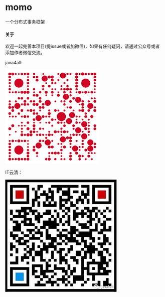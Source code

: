 # momo
一个分布式事务框架

#### 关于
欢迎一起完善本项目(提issue或者加微信)，如果有任何疑问，请通过公众号或者添加作者微信交流。

java4all:

![Image text](https://github.com/lightClouds917/momo/blob/master/src/main/resources/templates/java4all_red.png)

IT云清：

![Image text](https://github.com/lightClouds917/momo/blob/master/src/main/resources/templates/ITyunqing.jpg)
